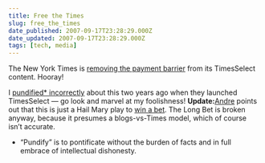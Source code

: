 ```yaml
---
title: Free the Times
slug: free_the_times
date_published: 2007-09-17T23:28:29.000Z
date_updated: 2007-09-17T23:28:29.000Z
tags: [tech, media]
---
```


The New York Times is [removing the payment barrier](http://www.nytimes.com/2007/09/18/business/media/18times.html?ex=1347768000&amp;en=88011ab45717e39d&amp;ei=5124&amp;partner=permalink&amp;exprod=permalink) from its TimesSelect content. Hooray!

I [pundified* incorrectly](/2005/05/spare-some-chan) about this two years ago when they launched TimesSelect — go look and marvel at my foolishness! **Update:**[Andre](http://notes.torrez.org/) points out that this is just a Hail Mary play to [win a bet](http://www.longbets.org/2). The Long Bet is broken anyway, because it presumes a blogs-vs-Times model, which of course isn’t accurate.

 * “Pundify” is to pontificate without the burden of facts and in full embrace of intellectual dishonesty.
